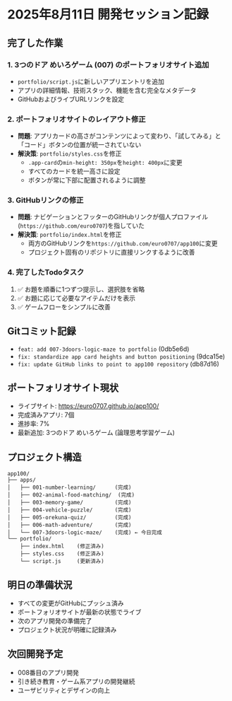 # 2025年8月11日 開発セッション記録

## 完了した作業

### 1. 3つのドア めいろゲーム (007) のポートフォリオサイト追加
- `portfolio/script.js`に新しいアプリエントリを追加
- アプリの詳細情報、技術スタック、機能を含む完全なメタデータ
- GitHubおよびライブURLリンクを設定

### 2. ポートフォリオサイトのレイアウト修正
- **問題**: アプリカードの高さがコンテンツによって変わり、「試してみる」と「コード」ボタンの位置が統一されていない
- **解決策**: `portfolio/styles.css`を修正
  - `.app-card`の`min-height: 350px`を`height: 400px`に変更
  - すべてのカードを統一高さに設定
  - ボタンが常に下部に配置されるように調整

### 3. GitHubリンクの修正
- **問題**: ナビゲーションとフッターのGitHubリンクが個人プロファイル(`https://github.com/euro0707`)を指していた
- **解決策**: `portfolio/index.html`を修正
  - 両方のGitHubリンクを`https://github.com/euro0707/app100`に変更
  - プロジェクト固有のリポジトリに直接リンクするように改善

### 4. 完了したTodoタスク
1. ✅ お題を順番に1つずつ提示し、選択肢を省略
2. ✅ お題に応じて必要なアイテムだけを表示
3. ✅ ゲームフローをシンプルに改善

## Gitコミット記録
- `feat: add 007-3doors-logic-maze to portfolio` (0db5e6d)
- `fix: standardize app card heights and button positioning` (9dca15e)
- `fix: update GitHub links to point to app100 repository` (db87d16)

## ポートフォリオサイト現状
- ライブサイト: https://euro0707.github.io/app100/
- 完成済みアプリ: 7個
- 進捗率: 7%
- 最新追加: 3つのドア めいろゲーム (論理思考学習ゲーム)

## プロジェクト構造
```
app100/
├── apps/
│   ├── 001-number-learning/      (完成)
│   ├── 002-animal-food-matching/  (完成)
│   ├── 003-memory-game/          (完成)
│   ├── 004-vehicle-puzzle/       (完成)
│   ├── 005-orekuna-quiz/         (完成)
│   ├── 006-math-adventure/       (完成)
│   └── 007-3doors-logic-maze/    (完成) ← 今日完成
└── portfolio/
    ├── index.html    (修正済み)
    ├── styles.css    (修正済み)
    └── script.js     (更新済み)
```

## 明日の準備状況
- すべての変更がGitHubにプッシュ済み
- ポートフォリオサイトが最新の状態でライブ
- 次のアプリ開発の準備完了
- プロジェクト状況が明確に記録済み

## 次回開発予定
- 008番目のアプリ開発
- 引き続き教育・ゲーム系アプリの開発継続
- ユーザビリティとデザインの向上